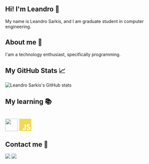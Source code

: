 ## Hi! I'm Leandro 👋
My name is Leandro Sarkis, and I am graduate student in computer engineering.

## About me 📕
I'am a technology enthusiast, specifically programming.


## My GitHub Stats 📈
![Leandro Sarkis's GitHub stats](https://github-readme-stats.vercel.app/api?username=LeandroSarkis&show_icons=true&theme=cobalt)



## My learning 📚
   <div style="display: inline_block"><br>
    <img align="center" margin-right="20"  height="40" width="40" src="https://cdn-icons-png.flaticon.com/512/226/226777.png">
    <img align="center" height="40" width="40" margin-right="20" src="https://raw.githubusercontent.com/devicons/devicon/master/icons/javascript/javascript-plain.svg">
</div>

  </div>

## Contact me 📧
   
<div> 
  <a href = "leandrosarkis2016@gmail.com"><img src="https://img.shields.io/badge/-Gmail-%23333?style=for-the-badge&logo=gmail&logoColor=white" target="_blank"></a>
  <a href="https://www.linkedin.com/in/leandro-sarkis-726193271/" target="_blank"><img src="https://img.shields.io/badge/-LinkedIn-%230077B5?style=for-the-badge&logo=linkedin&logoColor=white" target="_blank"></a> 
  
</div>
